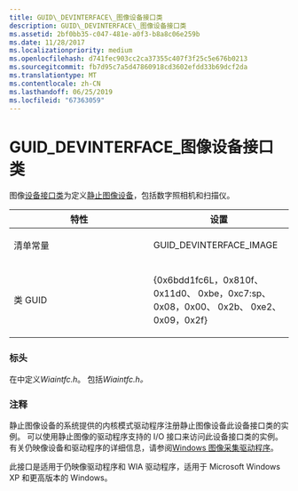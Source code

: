 ```yaml
---
title: GUID\_DEVINTERFACE\_图像设备接口类
description: GUID\_DEVINTERFACE\_图像设备接口类
ms.assetid: 2bf0bb35-c047-481e-a0f3-b8a8c06e259b
ms.date: 11/28/2017
ms.localizationpriority: medium
ms.openlocfilehash: d741fec903cc2ca37355c407f3f25c5e676b0213
ms.sourcegitcommit: fb7d95c7a5d47860918cd3602efdd33b69dcf2da
ms.translationtype: MT
ms.contentlocale: zh-CN
ms.lasthandoff: 06/25/2019
ms.locfileid: "67363059"
---
```

# <a name="guiddevinterfaceimage-device-interface-class"></a>GUID\_DEVINTERFACE\_图像设备接口类


图像[设备接口类](https://docs.microsoft.com/windows-hardware/drivers/install/device-interface-classes)为定义[静止图像设备](https://docs.microsoft.com/windows-hardware/drivers/image/index)，包括数字照相机和扫描仪。

<table>
<colgroup>
<col width="50%" />
<col width="50%" />
</colgroup>
<thead>
<tr class="header">
<th>特性</th>
<th>设置</th>
</tr>
</thead>
<tbody>
<tr class="odd">
<td><p>清单常量</p></td>
<td><p>GUID_DEVINTERFACE_IMAGE</p></td>
</tr>
<tr class="even">
<td><p>类 GUID</p></td>
<td><p>{0x6bdd1fc6L，0x810f、 0x11d0、 0xbe，0xc7:sp、 0x08，0x00、 0x2b、 0xe2、 0x09，0x2f}</p></td>
</tr>
</tbody>
</table>

 

### <a name="span-idheadersspanspan-idheadersspanheaders"></a><span id="headers"></span><span id="HEADERS"></span>标头

在中定义*Wiaintfc.h*。 包括*Wiaintfc.h。*

### <a name="span-idcommentsspanspan-idcommentsspancomments"></a><span id="comments"></span><span id="COMMENTS"></span>注释

静止图像设备的系统提供的内核模式驱动程序注册静止图像设备此设备接口类的实例。 可以使用静止图像的驱动程序支持的 I/O 接口来访问此设备接口类的实例。 有关仍映像设备和驱动程序的详细信息，请参阅[Windows 图像采集驱动程序](https://docs.microsoft.com/windows-hardware/drivers/image/windows-image-acquisition-drivers)。

此接口是适用于仍映像驱动程序和 WIA 驱动程序，适用于 Microsoft Windows XP 和更高版本的 Windows。

 

 






